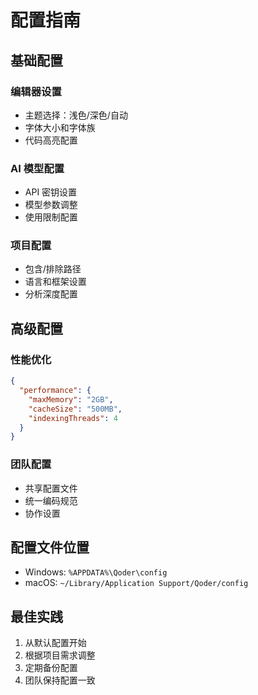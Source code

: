 # 配置指南

## 基础配置

### 编辑器设置
- 主题选择：浅色/深色/自动
- 字体大小和字体族
- 代码高亮配置

### AI 模型配置
- API 密钥设置
- 模型参数调整
- 使用限制配置

### 项目配置
- 包含/排除路径
- 语言和框架设置
- 分析深度配置

## 高级配置

### 性能优化
```json
{
  "performance": {
    "maxMemory": "2GB",
    "cacheSize": "500MB",
    "indexingThreads": 4
  }
}
```

### 团队配置
- 共享配置文件
- 统一编码规范
- 协作设置

## 配置文件位置

- Windows: `%APPDATA%\Qoder\config`
- macOS: `~/Library/Application Support/Qoder/config`

## 最佳实践

1. 从默认配置开始
2. 根据项目需求调整
3. 定期备份配置
4. 团队保持配置一致